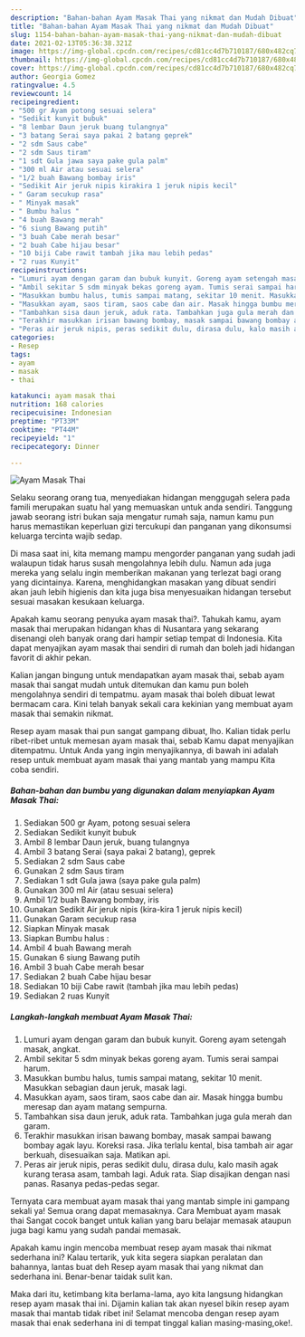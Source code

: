 ```yaml
---
description: "Bahan-bahan Ayam Masak Thai yang nikmat dan Mudah Dibuat"
title: "Bahan-bahan Ayam Masak Thai yang nikmat dan Mudah Dibuat"
slug: 1154-bahan-bahan-ayam-masak-thai-yang-nikmat-dan-mudah-dibuat
date: 2021-02-13T05:36:38.321Z
image: https://img-global.cpcdn.com/recipes/cd81cc4d7b710187/680x482cq70/ayam-masak-thai-foto-resep-utama.jpg
thumbnail: https://img-global.cpcdn.com/recipes/cd81cc4d7b710187/680x482cq70/ayam-masak-thai-foto-resep-utama.jpg
cover: https://img-global.cpcdn.com/recipes/cd81cc4d7b710187/680x482cq70/ayam-masak-thai-foto-resep-utama.jpg
author: Georgia Gomez
ratingvalue: 4.5
reviewcount: 14
recipeingredient:
- "500 gr Ayam potong sesuai selera"
- "Sedikit kunyit bubuk"
- "8 lembar Daun jeruk buang tulangnya"
- "3 batang Serai saya pakai 2 batang geprek"
- "2 sdm Saus cabe"
- "2 sdm Saus tiram"
- "1 sdt Gula jawa saya pake gula palm"
- "300 ml Air atau sesuai selera"
- "1/2 buah Bawang bombay iris"
- "Sedikit Air jeruk nipis kirakira 1 jeruk nipis kecil"
- " Garam secukup rasa"
- " Minyak masak"
- " Bumbu halus "
- "4 buah Bawang merah"
- "6 siung Bawang putih"
- "3 buah Cabe merah besar"
- "2 buah Cabe hijau besar"
- "10 biji Cabe rawit tambah jika mau lebih pedas"
- "2 ruas Kunyit"
recipeinstructions:
- "Lumuri ayam dengan garam dan bubuk kunyit. Goreng ayam setengah masak, angkat."
- "Ambil sekitar 5 sdm minyak bekas goreng ayam. Tumis serai sampai harum."
- "Masukkan bumbu halus, tumis sampai matang, sekitar 10 menit. Masukkan sebagian daun jeruk, masak lagi."
- "Masukkan ayam, saos tiram, saos cabe dan air. Masak hingga bumbu meresap dan ayam matang sempurna."
- "Tambahkan sisa daun jeruk, aduk rata. Tambahkan juga gula merah dan garam."
- "Terakhir masukkan irisan bawang bombay, masak sampai bawang bombay agak layu. Koreksi rasa. Jika terlalu kental, bisa tambah air agar berkuah, disesuaikan saja. Matikan api."
- "Peras air jeruk nipis, peras sedikit dulu, dirasa dulu, kalo masih agak kurang terasa asam, tambah lagi. Aduk rata. Siap disajikan dengan nasi panas. Rasanya pedas-pedas segar."
categories:
- Resep
tags:
- ayam
- masak
- thai

katakunci: ayam masak thai 
nutrition: 168 calories
recipecuisine: Indonesian
preptime: "PT33M"
cooktime: "PT44M"
recipeyield: "1"
recipecategory: Dinner

---
```



![Ayam Masak Thai](https://img-global.cpcdn.com/recipes/cd81cc4d7b710187/680x482cq70/ayam-masak-thai-foto-resep-utama.jpg)

Selaku seorang orang tua, menyediakan hidangan menggugah selera pada famili merupakan suatu hal yang memuaskan untuk anda sendiri. Tanggung jawab seorang istri bukan saja mengatur rumah saja, namun kamu pun harus memastikan keperluan gizi tercukupi dan panganan yang dikonsumsi keluarga tercinta wajib sedap.

Di masa  saat ini, kita memang mampu mengorder panganan yang sudah jadi walaupun tidak harus susah mengolahnya lebih dulu. Namun ada juga mereka yang selalu ingin memberikan makanan yang terlezat bagi orang yang dicintainya. Karena, menghidangkan masakan yang dibuat sendiri akan jauh lebih higienis dan kita juga bisa menyesuaikan hidangan tersebut sesuai masakan kesukaan keluarga. 



Apakah kamu seorang penyuka ayam masak thai?. Tahukah kamu, ayam masak thai merupakan hidangan khas di Nusantara yang sekarang disenangi oleh banyak orang dari hampir setiap tempat di Indonesia. Kita dapat menyajikan ayam masak thai sendiri di rumah dan boleh jadi hidangan favorit di akhir pekan.

Kalian jangan bingung untuk mendapatkan ayam masak thai, sebab ayam masak thai sangat mudah untuk ditemukan dan kamu pun boleh mengolahnya sendiri di tempatmu. ayam masak thai boleh dibuat lewat bermacam cara. Kini telah banyak sekali cara kekinian yang membuat ayam masak thai semakin nikmat.

Resep ayam masak thai pun sangat gampang dibuat, lho. Kalian tidak perlu ribet-ribet untuk memesan ayam masak thai, sebab Kamu dapat menyajikan ditempatmu. Untuk Anda yang ingin menyajikannya, di bawah ini adalah resep untuk membuat ayam masak thai yang mantab yang mampu Kita coba sendiri.

<!--inarticleads1-->

##### Bahan-bahan dan bumbu yang digunakan dalam menyiapkan Ayam Masak Thai:

1. Sediakan 500 gr Ayam, potong sesuai selera
1. Sediakan Sedikit kunyit bubuk
1. Ambil 8 lembar Daun jeruk, buang tulangnya
1. Ambil 3 batang Serai (saya pakai 2 batang), geprek
1. Sediakan 2 sdm Saus cabe
1. Gunakan 2 sdm Saus tiram
1. Sediakan 1 sdt Gula jawa (saya pake gula palm)
1. Gunakan 300 ml Air (atau sesuai selera)
1. Ambil 1/2 buah Bawang bombay, iris
1. Gunakan Sedikit Air jeruk nipis (kira-kira 1 jeruk nipis kecil)
1. Gunakan  Garam secukup rasa
1. Siapkan  Minyak masak
1. Siapkan  Bumbu halus :
1. Ambil 4 buah Bawang merah
1. Gunakan 6 siung Bawang putih
1. Ambil 3 buah Cabe merah besar
1. Sediakan 2 buah Cabe hijau besar
1. Sediakan 10 biji Cabe rawit (tambah jika mau lebih pedas)
1. Sediakan 2 ruas Kunyit




<!--inarticleads2-->

##### Langkah-langkah membuat Ayam Masak Thai:

1. Lumuri ayam dengan garam dan bubuk kunyit. Goreng ayam setengah masak, angkat.
1. Ambil sekitar 5 sdm minyak bekas goreng ayam. Tumis serai sampai harum.
1. Masukkan bumbu halus, tumis sampai matang, sekitar 10 menit. Masukkan sebagian daun jeruk, masak lagi.
1. Masukkan ayam, saos tiram, saos cabe dan air. Masak hingga bumbu meresap dan ayam matang sempurna.
1. Tambahkan sisa daun jeruk, aduk rata. Tambahkan juga gula merah dan garam.
1. Terakhir masukkan irisan bawang bombay, masak sampai bawang bombay agak layu. Koreksi rasa. Jika terlalu kental, bisa tambah air agar berkuah, disesuaikan saja. Matikan api.
1. Peras air jeruk nipis, peras sedikit dulu, dirasa dulu, kalo masih agak kurang terasa asam, tambah lagi. Aduk rata. Siap disajikan dengan nasi panas. Rasanya pedas-pedas segar.




Ternyata cara membuat ayam masak thai yang mantab simple ini gampang sekali ya! Semua orang dapat memasaknya. Cara Membuat ayam masak thai Sangat cocok banget untuk kalian yang baru belajar memasak ataupun juga bagi kamu yang sudah pandai memasak.

Apakah kamu ingin mencoba membuat resep ayam masak thai nikmat sederhana ini? Kalau tertarik, yuk kita segera siapkan peralatan dan bahannya, lantas buat deh Resep ayam masak thai yang nikmat dan sederhana ini. Benar-benar taidak sulit kan. 

Maka dari itu, ketimbang kita berlama-lama, ayo kita langsung hidangkan resep ayam masak thai ini. Dijamin kalian tak akan nyesel bikin resep ayam masak thai mantab tidak ribet ini! Selamat mencoba dengan resep ayam masak thai enak sederhana ini di tempat tinggal kalian masing-masing,oke!.

